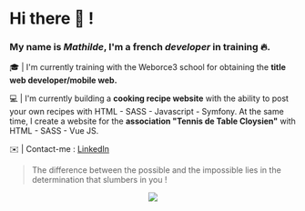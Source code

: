  # Hi there 👋 !
 
   ### My name is _Mathilde_, I'm a french _developer_ in training 🔥.

  🎓 | I'm currently training with the Weborce3 school for obtaining the __title web developer/mobile web.__

  💻 | I'm currently building a __cooking recipe website__ with the ability to post your own recipes with HTML - SASS - Javascript - Symfony.
       At the same time, I create a website for the __association "Tennis de Table Cloysien"__ with HTML - SASS - Vue JS.
                    
  ✉️ | Contact-me : [LinkedIn](https://www.linkedin.com/in/mathilde-peauger/) 
  
  
> The difference between the possible and the impossible lies in the determination that slumbers in you !

<p align="center">
  <a href="https://skillicons.dev">
    <img src="https://skillicons.dev/icons?i=html,css,sass,js,php,symfony,vscode,figma&theme=dark" />
  </a>
</p>





